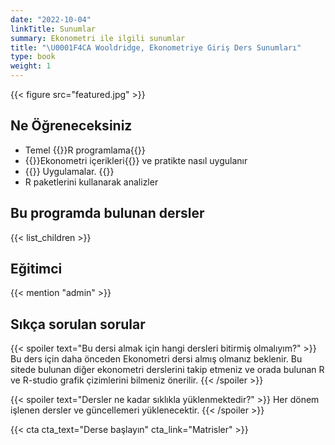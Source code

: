```yaml
---
date: "2022-10-04"
linkTitle: Sunumlar 
summary: Ekonometri ile ilgili sunumlar
title: "\U0001F4CA Wooldridge, Ekonometriye Giriş Ders Sunumları"
type: book
weight: 1
---
```


{{< figure src="featured.jpg" >}}

## Ne Öğreneceksiniz

- Temel {{<hl>}}R programlama{{</hl>}}
- {{<hl>}}Ekonometri içerikleri{{</hl>}} ve pratikte nasıl uygulanır
- {{<hl>}} Uygulamalar. {{</hl>}}
- R paketlerini kullanarak analizler


## Bu programda bulunan dersler

{{< list_children >}}

## Eğitimci

{{< mention "admin" >}}

## Sıkça sorulan sorular

{{< spoiler text="Bu dersi almak için hangi dersleri bitirmiş olmalıyım?" >}}
Bu ders için daha önceden Ekonometri dersi almış olmanız beklenir. Bu sitede bulunan diğer ekonometri derslerini takip etmeniz ve orada bulunan R ve R-studio grafik çizimlerini bilmeniz önerilir.
{{< /spoiler >}}

{{< spoiler text="Dersler ne kadar sıklıkla yüklenmektedir?" >}}
Her dönem işlenen dersler ve güncellemeri yüklenecektir.
{{< /spoiler >}}

{{< cta cta_text="Derse başlayın" cta_link="Matrisler" >}}
